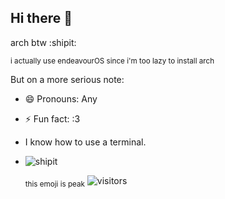 ## Hi there 👋
arch btw :shipit:

<sub> i actually use endeavourOS since i'm too lazy to install arch </sub>

But on a more serious note:
- 😄 Pronouns: Any
- ⚡ Fun fact: :3
- I know how to use a terminal.
- ![shipit](https://github.com/user-attachments/assets/49df612a-5c08-45a6-8d47-72950b5bf595)

  <sub>this emoji is peak</sub>
![visitors](https://visitor-badge.glitch.me/badge?page_id=page.id&left_color=green&right_color=purple)
